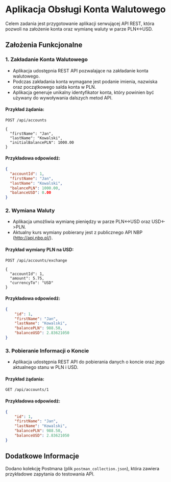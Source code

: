 # Aplikacja Obsługi Konta Walutowego

Celem zadania jest przygotowanie aplikacji serwującej API REST, która pozwoli na założenie konta oraz wymianę waluty w parze PLN<->USD.

## Założenia Funkcjonalne

### 1. Zakładanie Konta Walutowego

- Aplikacja udostępnia REST API pozwalające na zakładanie konta walutowego.
- Podczas zakładania konta wymagane jest podanie imienia, nazwiska oraz początkowego salda konta w PLN.
- Aplikacja generuje unikalny identyfikator konta, który powinien być używany do wywoływania dalszych metod API.

#### Przykład żądania:

```http
POST /api/accounts

{
  "firstName": "Jan",
  "lastName": "Kowalski",
  "initialBalancePLN": 1000.00
}
```

#### Przykładowa odpowiedź:

```json
{
  "accountId": 1,
  "firstName": "Jan",
  "lastName": "Kowalski",
  "balancePLN": 1000.00,
  "balanceUSD": 0.00
}
```

### 2. Wymiana Waluty

- Aplikacja umożliwia wymianę pieniędzy w parze PLN<->USD oraz USD<->PLN.
- Aktualny kurs wymiany pobierany jest z publicznego API NBP (http://api.nbp.pl/).

#### Przykład wymiany PLN na USD:

```http
POST /api/accounts/exchange

{
  "accountId": 1,
  "amount": 5.75,
  "currencyTo": "USD"
}
```

#### Przykładowa odpowiedź:

```json
{
    "id": 1,
    "firstName": "Jan",
    "lastName": "Kowalski",
    "balancePLN": 988.50,
    "balanceUSD": 2.83621050
}
```

### 3. Pobieranie Informacji o Koncie

- Aplikacja udostępnia REST API do pobierania danych o koncie oraz jego aktualnego stanu w PLN i USD.

#### Przykład żądania:

```http
GET /api/accounts/1
```

#### Przykładowa odpowiedź:

```json
{
    "id": 1,
    "firstName": "Jan",
    "lastName": "Kowalski",
    "balancePLN": 988.50,
    "balanceUSD": 2.83621050
}
```

## Dodatkowe Informacje

Dodano kolekcję Postmana (plik `postman_collection.json`), która zawiera przykładowe zapytania do testowania API.
